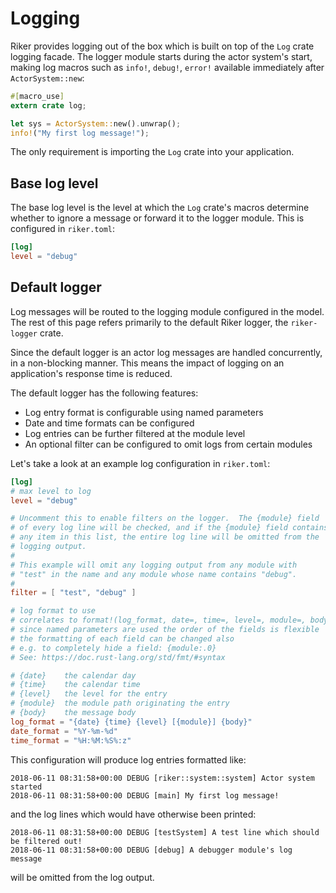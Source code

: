 # Logging

Riker provides logging out of the box which is built on top of the `Log` crate logging facade. The logger module starts during the actor system's start, making log macros such as `info!`, `debug!`, `error!` available immediately after `ActorSystem::new`:

```rust
#[macro_use]
extern crate log;

let sys = ActorSystem::new().unwrap();
info!("My first log message!");
```

The only requirement is importing the `Log` crate into your application.

## Base log level

The base log level is the level at which the `Log` crate's macros determine whether to ignore a message or forward it to the logger module. This is configured in `riker.toml`:

```toml
[log]
level = "debug"
```

## Default logger

Log messages will be routed to the logging module configured in the model.
The rest of this page refers primarily to the default Riker logger, the `riker-logger` crate.

Since the default logger is an actor log messages are handled concurrently, in a non-blocking manner. This means the impact of logging on an application's response time is reduced.

The default logger has the following features:

- Log entry format is configurable using named parameters
- Date and time formats can be configured
- Log entries can be further filtered at the module level
- An optional filter can be configured to omit logs from certain modules

Let's take a look at an example log configuration in `riker.toml`:

```toml
[log]
# max level to log
level = "debug"

# Uncomment this to enable filters on the logger.  The {module} field
# of every log line will be checked, and if the {module} field contains
# any item in this list, the entire log line will be omitted from the
# logging output.
#
# This example will omit any logging output from any module with
# "test" in the name and any module whose name contains "debug".
#
filter = [ "test", "debug" ]

# log format to use
# correlates to format!(log_format, date=, time=, level=, module=, body=);
# since named parameters are used the order of the fields is flexible
# the formatting of each field can be changed also
# e.g. to completely hide a field: {module:.0}
# See: https://doc.rust-lang.org/std/fmt/#syntax

# {date}    the calendar day
# {time}    the calendar time
# {level}   the level for the entry
# {module}  the module path originating the entry
# {body}    the message body
log_format = "{date} {time} {level} [{module}] {body}"
date_format = "%Y-%m-%d"
time_format = "%H:%M:%S%:z"
```

This configuration will produce log entries formatted like:

```
2018-06-11 08:31:58+00:00 DEBUG [riker::system::system] Actor system started
2018-06-11 08:31:58+00:00 DEBUG [main] My first log message!
```

and the log lines which would have otherwise been printed:

```
2018-06-11 08:31:58+00:00 DEBUG [testSystem] A test line which should be filtered out!
2018-06-11 08:31:58+00:00 DEBUG [debug] A debugger module's log message
```

will be omitted from the log output.
